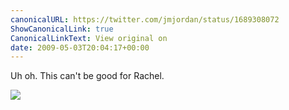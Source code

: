 ```yaml
---
canonicalURL: https://twitter.com/jmjordan/status/1689308072
ShowCanonicalLink: true
CanonicalLinkText: View original on
date: 2009-05-03T20:04:17+00:00
---
```

Uh oh. This can't be good for Rachel.

![](/images/1689308072-7558369.jpg)